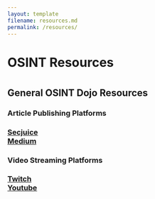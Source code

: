 ```yaml
---
layout: template
filename: resources.md
permalink: /resources/
---
```

<h1>OSINT Resources<h1>
<h2>General OSINT Dojo Resources</h2>
<h3>Article Publishing Platforms<h3>
<a href="https://www.secjuice.com/join-secjuice-writing-team/">Secjuice</a> <br>
<a href="https://about.medium.com/creators/">Medium</a><br>

<h3>Video Streaming Platforms<h3>
<a href="https://www.twitch.tv/">Twitch</a><br>
<a href="https://www.youtube.com"/>Youtube</a><br>
